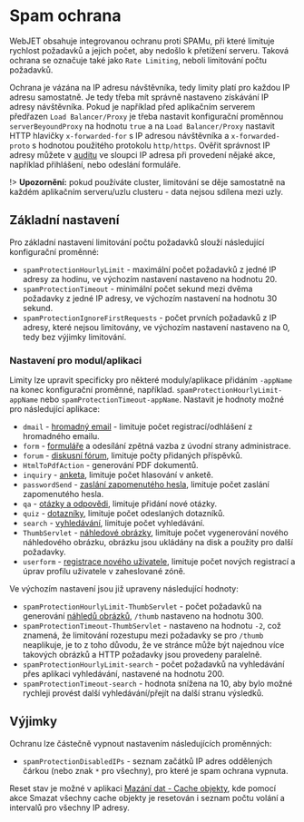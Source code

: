 # Spam ochrana

WebJET obsahuje integrovanou ochranu proti SPAMu, při které limituje rychlost požadavků a jejich počet, aby nedošlo k přetížení serveru. Taková ochrana se označuje také jako `Rate Limiting`, neboli limitování počtu požadavků.

Ochrana je vázána na IP adresu návštěvníka, tedy limity platí pro každou IP adresu samostatně. Je tedy třeba mít správně nastaveno získávání IP adresy návštěvníka. Pokud je například před aplikačním serverem předřazen `Load Balancer/Proxy` je třeba nastavit konfigurační proměnnou `serverBeyoundProxy` na hodnotu `true` a na `Load Balancer/Proxy` nastavit HTTP hlavičky `x-forwarded-for` s IP adresou návštěvníka a `x-forwarded-proto` s hodnotou použitého protokolu `http/https`. Ověřit správnost IP adresy můžete v [auditu](../../sysadmin/audit/README.md) ve sloupci IP adresa při provedení nějaké akce, například přihlášení, nebo odeslání formuláře.

!> **Upozornění:** pokud používáte cluster, limitování se děje samostatně na každém aplikačním serveru/uzlu clusteru - data nejsou sdílena mezi uzly.

## Základní nastavení

Pro základní nastavení limitování počtu požadavků slouží následující konfigurační proměnné:
- `spamProtectionHourlyLimit` - maximální počet požadavků z jedné IP adresy za hodinu, ve výchozím nastavení nastaveno na hodnotu 20.
- `spamProtectionTimeout` - minimální počet sekund mezi dvěma požadavky z jedné IP adresy, ve výchozím nastavení na hodnotu 30 sekund.
- `spamProtectionIgnoreFirstRequests` - počet prvních požadavků z IP adresy, které nejsou limitovány, ve výchozím nastavení nastaveno na 0, tedy bez výjimky limitování.

### Nastavení pro modul/aplikaci

Limity lze upravit specificky pro některé moduly/aplikace přidáním `-appName` na konec konfigurační proměnné, například. `spamProtectionHourlyLimit-appName` nebo `spamProtectionTimeout-appName`. Nastavit je hodnoty možné pro následující aplikace:
- `dmail` - [hromadný email](../../redactor/apps/dmail/form/README.md) - limituje počet registrací/odhlášení z hromadného emailu.
- `form` - [formuláře](../../redactor/apps/form/README.md) a odesílání zpětná vazba z úvodní strany administrace.
- `forum` - [diskusní fórum](../../redactor/apps/forum/README.md), limituje počty přidaných příspěvků.
- `HtmlToPdfAction` - generování PDF dokumentů.
- `inquiry` - [anketa](../../redactor/apps/inquiry/README.md), limituje počet hlasování v anketě.
- `passwordSend` - [zaslání zapomenutého hesla](../../redactor/admin/password-recovery/README.md), limituje počet zaslání zapomenutého hesla.
- `qa` - [otázky a odpovědi](../../redactor/apps/qa/README.md), limituje přidání nové otázky.
- `quiz` - [dotazníky](../../redactor/apps/quiz/README.md), limituje počet odeslaných dotazníků.
- `search` - [vyhledávání](../../redactor/apps/search/README.md), limituje počet vyhledávání.
- `ThumbServlet` - [náhledové obrázky](../../frontend/thumb-servlet/README.md), limituje počet vygenerování nového náhledového obrázku, obrázku jsou ukládány na disk a použity pro další požadavky.
- `userform` - [registrace nového uživatele](../../redactor/zaheslovana-zona/README.md), limituje počet nových registrací a úprav profilu uživatele v zaheslované zóně.

Ve výchozím nastavení jsou již upraveny následující hodnoty:
- `spamProtectionHourlyLimit-ThumbServlet` - počet požadavků na generování [náhledů obrázků](../../frontend/thumb-servlet/README.md), `/thumb` nastaveno na hodnotu 300.
- `spamProtectionTimeout-ThumbServlet` - nastaveno na hodnotu `-2`, což znamená, že limitování rozestupu mezi požadavky se pro `/thumb` neaplikuje, je to z toho důvodu, že ve stránce může být najednou více takových obrázků a HTTP požadavky jsou provedeny paralelně.
- `spamProtectionHourlyLimit-search` - počet požadavků na vyhledávání přes aplikaci vyhledávání, nastavené na hodnotu 200.
- `spamProtectionTimeout-search` - hodnota snížena na 10, aby bylo možné rychleji provést další vyhledávání/přejít na další stranu výsledků.

## Výjimky

Ochranu lze částečně vypnout nastavením následujících proměnných:
- `spamProtectionDisabledIPs` - seznam začátků IP adres oddělených čárkou (nebo znak `*` pro všechny), pro které je spam ochrana vypnuta.

Reset stav je možné v aplikaci [Mazání dat - Cache objekty](../../sysadmin/data-deleting/README.md), kde pomocí akce Smazat všechny cache objekty je resetován i seznam počtu volání a intervalů pro všechny IP adresy.
